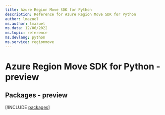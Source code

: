```yaml
---
title: Azure Region Move SDK for Python
description: Reference for Azure Region Move SDK for Python
author: lmazuel
ms.author: lmazuel
ms.data: 12/06/2022
ms.topic: reference
ms.devlang: python
ms.service: regionmove
---
```

# Azure Region Move SDK for Python - preview
## Packages - preview
[!INCLUDE [packages](region-move-index.md)]